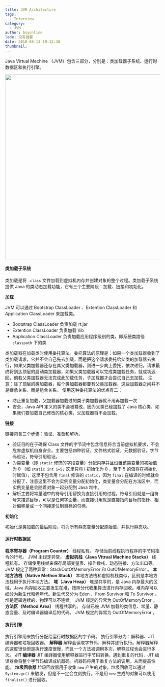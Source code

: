 ```yaml
---
title: JVM Architecture
tags:
  - Interview
category:
  - JVM
author: bsyonline
lede: 没有摘要
date: 2018-08-13 19:12:30
thumbnail:
---
```



Java Virtual Mechine （JVM）包含三部分，分别是：类加载器子系统、运行时数据区和执行引擎。

<img src="https://linksredirect.com/?pub_id=29254CL26369&source=js&url=http%3A//javainterviewpoint-7ac9.kxcdn.com/wp-content/uploads/2016/01/JVM-Architecture.png" style="width:600px">

#### **类加载子系统**
类加载是将 ```.class``` 文件加载到虚拟机内存并创建对象的整个过程。类加载子系统提供 Java 的类动态加载功能，它有三个主要阶段：加载、链接和初始化。  

**加载**

JVM 可以通过 Bootstrap ClassLoader 、Extention ClassLoader 和 Application ClassLoader 来加载类。
* Bootstrap ClassLoader 负责加载 rt.jar
* Extention ClassLoader 负责加载 \lib 
* Application ClassLoader 负责加载应用程序级别的类，即系统类路径 ```classpath``` 下的类

类加载器在加载类时使用委托算法。委托算法的原理是：如果一个类加载器收到了类加载请求，它并不会自己先去加载，而是把这个请求委托给父类的加载器去执行，如果父类加载器还存在其父类加载器，则进一步向上委托，依次递归，请求最终将到达顶层的启动类加载器，如果父类加载器可以完成类加载任务，就成功返回，倘若父类加载器无法完成此加载任务，子加载器才会尝试自己去加载。
注意：除了顶层的类加载器，每个类加载器都要有父类加载器，这些加载器之间并不是继承关系，而是组合关系。
使用这种委托算法的优点有二：

* 防止重复加载，父加载器加载过的类子类加载器就不用再加载一次
* 安全，Java API 定义的类不会被篡改，因为父类已经加载了 Java 核心类，如果我们要加载自己修改的核心类，父加载器将不会加载。

**链接**

链接包含三个步骤：验证、准备和解析。
* 验证目的在于确保 Class 文件的字节流中包含信息符合当前虚拟机要求，不会危害虚拟机自身安全。主要包括四种验证，文件格式验证，元数据验证，字节码验证，符号引用验证。
* 为类变量（即 ```static``` 修饰的字段变量）分配内存并且设置该类变量的初始值为 0 （如 ```static int i=5;``` 这里只将 i 初始化为 0 ，至于 5 的值将在初始化时赋值），这里不包含用 ```final``` 修饰的 ```static```，因为 ```final``` 在编译的时候就会分配了，注意这里不会为实例变量分配初始化，类变量会分配在方法区中，而实例变量是会随着对象一起分配到 Java 堆中。
* 解析主要将常量池中的符号引用替换为直接引用的过程。符号引用就是一组符号来描述目标，可以是任何字面量，而直接引用就是直接指向目标的指针、相对偏移量或一个间接定位到目标的句柄。

**初始化**

初始化是类加载的最后阶段，将为所有静态变量分配原始值，并执行静态块。

#### **运行时数据区**

**程序寄存器（Program Counter）**
线程私有。
存储当前线程执行程序的字节码指令的行号。
JVM 未规定异常。
**虚拟机栈（Java Vitrual Machine Stacks）**
线程私有。
存储使用栈帧来保存局部变量表、操作数栈、动态链接、方法出口等。
JVM 规定了两种异常：StackOutOfMemoryError 和 OutOfMemoryError 。
**本地方法栈（Native Methon Stack）**
本地方法栈和虚拟机栈类似，区别是本地方法栈用于执行本地方法。
**堆（Java Heap）**
堆是共享的，是 Java 内存最大的区域。Java 内存回收主要发生在堆，按照分代收集算法进行内存回收。堆内存可以细分为新生代和老年代。新生代又分为 Eden 、From Survivor 和 To Survivor 。堆是逻辑连续的，物理可以不连续。
JVM 规定的异常为 OutOfMemoryError 。
**方法区（Method Area）**
线程共享的。
存储已被 JVM 加载的类信息、常量、静态变量、及时编译器编译后的代码。
JVM 规定的异常为 OutOfMemoryError 。


#### **执行引擎**
执行引擎用来执行分配给运行时数据区的字节码。
执行引擎分为：解释器、JIT 编译器和垃圾回收器。
**解释器**
解释会读取字节码，解释并逐行执行。解释器解释的速度很快但是执行速度很慢，而且一个方法被调用多次，解释过程也会进行多次。
**JIT 编译器**
JIT 编译器使用解释器进行字节码转换，遇到重复的代码，JIT 编译器会将整个字节码编译成机器码。机器码将用于重复方法的调用，从而提高性能。
**垃圾回收器**
垃圾回收器用于收集 ```new``` 产生的对象。垃圾回收可以通过 ```System.gc()``` 来触发，但是不一定会立刻执行。不是用 ```new``` 生成的对象可以使用 ```finalize()``` 进行回收。



